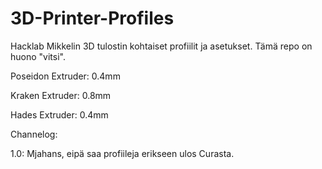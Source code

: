 # 3D-Printer-Profiles
Hacklab Mikkelin 3D tulostin kohtaiset profiilit ja asetukset. Tämä repo on huono "vitsi".

Poseidon
Extruder: 0.4mm

Kraken
Extruder: 0.8mm

Hades
Extruder: 0.4mm


Channelog:

1.0: Mjahans, eipä saa profiileja erikseen ulos Curasta.
